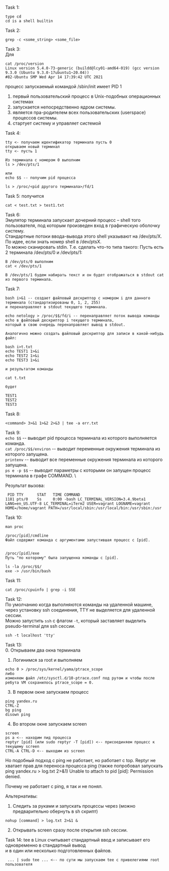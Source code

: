 Task 1:
```
type cd
cd is a shell builtin
```

Task 2:
```
grep -c <some_string> <some_file>
```

Task 3: \
Для
```
cat /proc/version
Linux version 5.4.0-73-generic (buildd@lcy01-amd64-019) (gcc version 9.3.0 (Ubuntu 9.3.0-17ubuntu1~20.04)) 
#82-Ubuntu SMP Wed Apr 14 17:39:42 UTC 2021
```
процесс запускаемый командой /sbin/init имеет PID 1
1. первый пользовательский процесс в Unix-подобных операционных системах
2. запускается непосредственно ядром системы.
3. является пра-родителем всех пользовательских (userspace) процессов системы.
4. стартует систему и управляет системой

Task 4:
```
tty <- получаем идентификатор терминала пусть 0
открываем новый терминал
tty <- пусть 1

Из терминала с номером 0 выполним
ls > /dev/pts/1

или
echo $$ -- получим pid процесса

ls > /proc/<pid другого терминала>/fd/1
```

Task 5: получится
```
cat < test.txt > test1.txt
```

Task 6: \
Эмулятор терминала запускает дочерний процесс – shell того пользователя,
под которым произведен вход в графическую оболочку систему. \
Стандартные потоки ввода-вывода этого shell указывают на /dev/pts/X. По идее, если знать номер shell в /dev/ptsX. \
То можно сканировать stdin. Т.е. сделать что-то типа такого:
Пусть есть 2 терминала /dev/pts/0 и /dev/pts/1:
```
В /dev/pts/0 выполним
cat < /dev/pts/1

В /dev/pts/1 будем набирать текст и он будет отображаться в stdout cat из первого терминала.
```

Task 7:
```
bash i>&1 -- создает файловый дескриптор с номером i для данного терминала (стандартизированы 0, 1, 2, 255)
и перенаправляет в stdout текущего терминала.

echo netology > /proc/$$/fd/i -- перенаправляет поток вывода команды echo в файловый дескриптор i текущего терминала,
который в свою очередь перенаправляет вывод в stdout.

Аналогично можно создать файловый дескриптор для записи в какой-нибудь файл:

bash i>t.txt
echo TEST1 1>&i
echo TEST2 1>&i
echo TEST3 1>&i

и результатом команды

cat t.txt

будет

TEST1
TEST2
TEST3
```

Task 8:
```
<command> 3>&1 1>&2 2>&3 | tee -a err.txt
```

Task 9: \
```echo $$```  -- выводит pid процесса терминала из которого выполняется команда. \
```cat /proc/$$/environ``` -- выводит переменные окружения терминала из которого запущена. \
```printenv``` -- выводит все переменные окружения терминала из которого запущена. \
```ps e -p $$``` -- выводит параметры с которыми он запущен процесс терминала в графе COMMAND. \

Результат вызова:
```
 PID TTY      STAT   TIME COMMAND
1181 pts/0    Ss     0:00 -bash LC_TERMINAL_VERSION=3.4.9beta1 LANG=en_US.UTF-8 LC_TERMINAL=iTerm2 USER=vagrant LOGNAME=vagrant HOME=/home/vagrant PATH=/usr/local/sbin:/usr/local/bin:/usr/sbin:/usr
```

Task 10:
```
man proc

/proc/[pid]/cmdline
Файл содержит команда с аргументами запустившая процесс с [pid].


/proc/[pid]/exe
Путь "по которому" была запущенна команды с [pid].

ls -la /proc/$$/
exe -> /usr/bin/bash
```

Task 11:
```
cat /proc/cpuinfo | grep -i SSE
```

Task 12: \
По умолчанию когда выполняются команды на удаленной машине, через установку ssh соединения, TTY не выделяется для удаленной сессии. \
Можно запустить ```ssh``` с флагом ```-t```, который заставляет выделить pseudo-terminal для ssh сессии.
```
ssh -t localhost 'tty'
```

Task 13: \
0. Открываем два окна терминала
1. Логинимся за root и выполняем
```
echo 0 > /proc/sys/kernel/yama/ptrace_scope
либо
изменяем файл /etc/sysctl.d/10-ptrace.conf под рутом и чтобы после ребута VM сохранилось ptrace_scope = 0.
```
3. В первом окне запускаем процесс
```
ping yandex.ru
CTRL-Z
bg ping
disown ping
```
4. Во втором окне запускаем screen
```
screen
ps a <-- находим пид процесса
reptyr [pid] (или sudo reptyr -T [pid]) <-- присоединяем процесс к текущему screen
CTRL-A CTRL-D <-- выходим из screen
```
Но подобный подход с ping не работает, но работает с top. 
Reptyr не хватает прав для переноса процесса ping (также попробовал запускать ping yandex.ru > log.txt 2>&1)
Unable to attach to pid [pid]: Permission denied.

Почему не работает с ping, я так и не понял.

Альтернативы:
1) Следить за руками и запускать процессы через (можно предварительно обернуть в sh скрипт)
```
nohup [command] > log.txt 2>&1 &
```
2) Открывать screen сразу после открытия ssh сессии.

Task 14:
tee в Linux считывает стандартный ввод и записывает его одновременно в стандартный вывод \
и в один или несколько подготовленных файлов. 
```
 ... | sudo tee ... <-- по сути мы запускаем tee c привелегиями root пользователя
```
